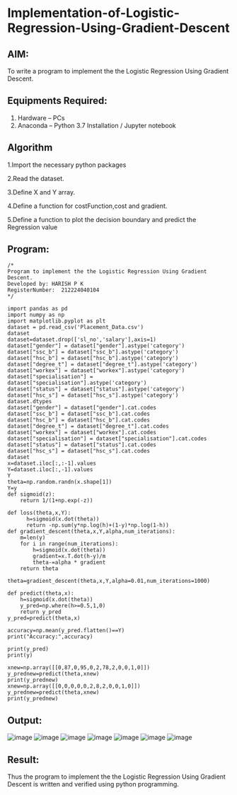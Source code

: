 # Implementation-of-Logistic-Regression-Using-Gradient-Descent

## AIM:
To write a program to implement the the Logistic Regression Using Gradient Descent.

## Equipments Required:
1. Hardware – PCs
2. Anaconda – Python 3.7 Installation / Jupyter notebook

## Algorithm
1.Import the necessary python packages

2.Read the dataset.

3.Define X and Y array.

4.Define a function for costFunction,cost and gradient.

5.Define a function to plot the decision boundary and predict the Regression value

## Program:
```
/*
Program to implement the the Logistic Regression Using Gradient Descent.
Developed by: HARISH P K
RegisterNumber:  212224040104
*/
```
```
import pandas as pd
import numpy as np
import matplotlib.pyplot as plt
dataset = pd.read_csv('Placement_Data.csv')
dataset
dataset=dataset.drop(['sl_no','salary'],axis=1)
dataset["gender"] = dataset["gender"].astype('category')
dataset["ssc_b"] = dataset["ssc_b"].astype('category')
dataset["hsc_b"] = dataset["hsc_b"].astype('category')
dataset["degree_t"] = dataset["degree_t"].astype('category')
dataset["workex"] = dataset["workex"].astype('category')
dataset["specialisation"] = dataset["specialisation"].astype('category')
dataset["status"] = dataset["status"].astype('category')
dataset["hsc_s"] = dataset["hsc_s"].astype('category')
dataset.dtypes
dataset["gender"] = dataset["gender"].cat.codes
dataset["ssc_b"] = dataset["ssc_b"].cat.codes
dataset["hsc_b"] = dataset["hsc_b"].cat.codes
dataset["degree_t"] = dataset["degree_t"].cat.codes
dataset["workex"] = dataset["workex"].cat.codes
dataset["specialisation"] = dataset["specialisation"].cat.codes
dataset["status"] = dataset["status"].cat.codes
dataset["hsc_s"] = dataset["hsc_s"].cat.codes
dataset
x=dataset.iloc[:,:-1].values
Y=dataset.iloc[:,-1].values
Y
theta=np.random.randn(x.shape[1])
Y=y
def sigmoid(z):
    return 1/(1+np.exp(-z))

def loss(theta,x,Y):
      h=sigmoid(x.dot(theta))
      return -np.sum(y*np.log(h)+(1-y)*np.log(1-h))
def gradient_descent(theta,x,Y,alpha,num_iterations):
    m=len(y)
    for i in range(num_iterations):
        h=sigmoid(x.dot(theta))
        gradient=x.T.dot(h-y)/m
        theta-=alpha * gradient
    return theta

theta=gradient_descent(theta,x,Y,alpha=0.01,num_iterations=1000)

def predict(theta,x):
    h=sigmoid(x.dot(theta))
    y_pred=np.where(h>=0.5,1,0)
    return y_pred
y_pred=predict(theta,x)

accuracy=np.mean(y_pred.flatten()==Y)
print("Accuracy:",accuracy)

print(y_pred)
print(y)

xnew=np.array([[0,87,0,95,0,2,78,2,0,0,1,0]])
y_prednew=predict(theta,xnew)
print(y_prednew)
xnew=np.array([[0,0,0,0,0,2,8,2,0,0,1,0]])
y_prednew=predict(theta,xnew)
print(y_prednew) 
```


## Output:
![image](https://github.com/user-attachments/assets/156b5eec-2ac3-4d99-87d2-cca5074dde99)
![image](https://github.com/user-attachments/assets/ff7c1a9c-70f1-44b6-b6ed-ccd4d260913a)
![image](https://github.com/user-attachments/assets/2cfe65f1-65fb-4e32-8515-67cdb0d07f24)
![image](https://github.com/user-attachments/assets/bf7f6a3a-f26d-4638-b8e6-bfc215e9c550)
![image](https://github.com/user-attachments/assets/e736dbea-daab-4a2e-8abd-94a4fc2efaee)
![image](https://github.com/user-attachments/assets/6f469707-3836-4343-8113-d8ccc4ba2c51)
![image](https://github.com/user-attachments/assets/ae7574ef-6c01-4cda-a4d0-214f95a9d79d)


## Result:
Thus the program to implement the the Logistic Regression Using Gradient Descent is written and verified using python programming.

